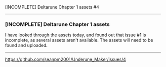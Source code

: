 [INCOMPLETE] Deltarune Chapter 1 assets #4

***

### [INCOMPLETE] Deltarune Chapter 1 assets

I have looked through the assets today, and found out that issue #1 is incomplete, as several assets aren't available. The assets will need to be found and uploaded.

***

https://github.com/seanpm2001/Underune_Maker/issues/4
